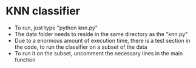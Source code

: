 # KNN classifier
- To run, just type "python knn.py"
- The data folder needs to reside in the same directory as the "knn.py"
- Due to a enormous amount of execution time, there is a test section in the code, to run the classifier on a subset of the data
- To run it on the subset, uncomment the necessary lines in the main function
